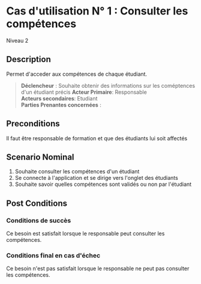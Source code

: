 # Cas d'utilisation N° 1 :  Consulter les compétences

Niveau 2

##	Description

Permet d'acceder aux compétences de chaque étudiant.
  
> **Déclencheur** : Souhaite obtenir des informations sur les coméptences d'un étudiant précis
> **Acteur Primaire**: Responsable   
> **Acteurs secondaires**: Etudiant   
> **Parties Prenantes concernées** :   
 
 
## Preconditions

Il faut être responsable de formation et que des étudiants lui soit affectés


## Scenario Nominal

1.	Souhaite consulter les compétences d'un étudiant
2.	Se connecte à l'application et se dirige vers l'onglet des étudiants  
3.	Souhaite savoir quelles compétences sont validés ou non par l'étudiant


## Post Conditions
### Conditions de succès 
Ce besoin est satisfait lorsque le responsable peut consulter les compétences.

### Conditions final en cas d'échec
Ce besoin n'est pas satisfait lorsque le responsable ne peut pas consulter les compétences.

